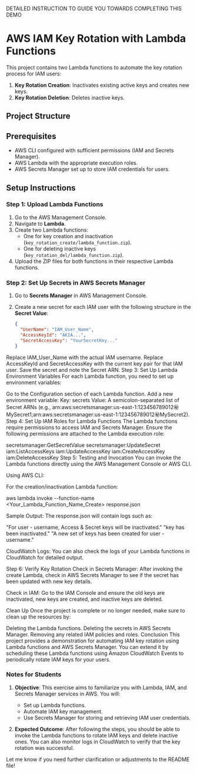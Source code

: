 DETAILED INSTRUCTION TO GUIDE YOU TOWARDS COMPLETING THIS DEMO

# AWS IAM Key Rotation with Lambda Functions

This project contains two Lambda functions to automate the key rotation process for IAM users:
1. **Key Rotation Creation**: Inactivates existing active keys and creates new keys.
2. **Key Rotation Deletion**: Deletes inactive keys.

## Project Structure

## Prerequisites

- AWS CLI configured with sufficient permissions (IAM and Secrets Manager).
- AWS Lambda with the appropriate execution roles.
- AWS Secrets Manager set up to store IAM credentials for users.

## Setup Instructions

### Step 1: Upload Lambda Functions

1. Go to the AWS Management Console.
2. Navigate to **Lambda**.
3. Create two Lambda functions:
   - One for key creation and inactivation (`key_rotation_create/lambda_function.zip`).
   - One for deleting inactive keys (`key_rotation_del/lambda_function.zip`).
4. Upload the ZIP files for both functions in their respective Lambda functions.

### Step 2: Set Up Secrets in AWS Secrets Manager

1. Go to **Secrets Manager** in AWS Management Console.
2. Create a new secret for each IAM user with the following structure in the **Secret Value**:

   ```json
   {
     "UserName": "IAM_User_Name",
     "AccessKeyId": "AKIA...",
     "SecretAccessKey": "YourSecretKey..."
   }

Replace IAM_User_Name with the actual IAM username.
Replace AccessKeyId and SecretAccessKey with the current key pair for that IAM user.
Save the secret and note the Secret ARN.
Step 3: Set Up Lambda Environment Variables
For each Lambda function, you need to set up environment variables:

Go to the Configuration section of each Lambda function.
Add a new environment variable:
Key: secrets
Value: A semicolon-separated list of Secret ARNs (e.g., arn:aws:secretsmanager:us-east-1:123456789012:secret:MySecret1;arn:aws:secretsmanager:us-east-1:123456789012:secret:MySecret2).
Step 4: Set Up IAM Roles for Lambda Functions
The Lambda functions require permissions to access IAM and Secrets Manager. Ensure the following permissions are attached to the Lambda execution role:

secretsmanager:GetSecretValue
secretsmanager:UpdateSecret
iam:ListAccessKeys
iam:UpdateAccessKey
iam:CreateAccessKey
iam:DeleteAccessKey
Step 5: Testing and Invocation
You can invoke the Lambda functions directly using the AWS Management Console or AWS CLI.

Using AWS CLI:

For the creation/inactivation Lambda function:

aws lambda invoke --function-name <Your_Lambda_Function_Name_Create> response.json

Sample Output: The response.json will contain logs such as:

"For user - username, Access & Secret keys will be inactivated."
"key has been inactivated."
"A new set of keys has been created for user - username."

CloudWatch Logs: You can also check the logs of your Lambda functions in CloudWatch for detailed output.

Step 6: Verify Key Rotation
Check in Secrets Manager: After invoking the create Lambda, check in AWS Secrets Manager to see if the secret has been updated with new key details.

Check in IAM: Go to the IAM Console and ensure the old keys are inactivated, new keys are created, and inactive keys are deleted.

Clean Up
Once the project is complete or no longer needed, make sure to clean up the resources by:

Deleting the Lambda functions.
Deleting the secrets in AWS Secrets Manager.
Removing any related IAM policies and roles.
Conclusion
This project provides a demonstration for automating IAM key rotation using Lambda functions and AWS Secrets Manager. You can extend it by scheduling these Lambda functions using Amazon CloudWatch Events to periodically rotate IAM keys for your users.

### Notes for Students

1. **Objective**: This exercise aims to familiarize you with Lambda, IAM, and Secrets Manager services in AWS. You will:
   - Set up Lambda functions.
   - Automate IAM key management.
   - Use Secrets Manager for storing and retrieving IAM user credentials.

2. **Expected Outcome**: After following the steps, you should be able to invoke the Lambda functions to rotate IAM keys and delete inactive ones. You can also monitor logs in CloudWatch to verify that the key rotation was successful.

Let me know if you need further clarification or adjustments to the README file!
